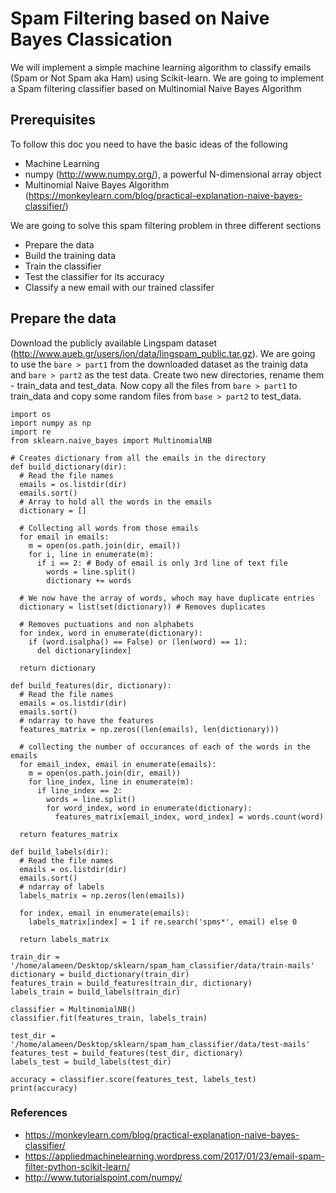 # Spam Filtering based on Naive Bayes Classication

We will implement a simple machine learning algorithm to classify emails (Spam or Not Spam aka Ham) using Scikit-learn. We are going to implement a Spam filtering classifier based on Multinomial Naive Bayes Algorithm


## Prerequisites

To follow this doc you need to have the basic ideas of the following
* Machine Learning
* numpy (http://www.numpy.org/), a powerful N-dimensional array object
* Multinomial Naive Bayes Algorithm (https://monkeylearn.com/blog/practical-explanation-naive-bayes-classifier/)

We are going to solve this spam filtering problem in three different sections
* Prepare the data
* Build the training data
* Train the classifier
* Test the classifier for its accuracy
* Classify a new email with our trained classifer

## Prepare the data

Download the publicly available Lingspam dataset (http://www.aueb.gr/users/ion/data/lingspam_public.tar.gz).
We are going to use the `bare > part1` from the downloaded dataset as the trainig data and `bare > part2` as the test data. Create two new directories, rename them - train_data and test_data. Now copy all the files from `bare > part1` to train_data and copy some random files from `base > part2` to test_data.

```
import os
import numpy as np
import re
from sklearn.naive_bayes import MultinomialNB

# Creates dictionary from all the emails in the directory
def build_dictionary(dir):
  # Read the file names
  emails = os.listdir(dir)
  emails.sort()
  # Array to hold all the words in the emails
  dictionary = []

  # Collecting all words from those emails
  for email in emails:
    m = open(os.path.join(dir, email))
    for i, line in enumerate(m):
      if i == 2: # Body of email is only 3rd line of text file
        words = line.split()
        dictionary += words

  # We now have the array of words, whoch may have duplicate entries
  dictionary = list(set(dictionary)) # Removes duplicates

  # Removes puctuations and non alphabets
  for index, word in enumerate(dictionary):
    if (word.isalpha() == False) or (len(word) == 1):
      del dictionary[index]

  return dictionary

def build_features(dir, dictionary):
  # Read the file names
  emails = os.listdir(dir)
  emails.sort()
  # ndarray to have the features
  features_matrix = np.zeros((len(emails), len(dictionary)))

  # collecting the number of occurances of each of the words in the emails
  for email_index, email in enumerate(emails):
    m = open(os.path.join(dir, email))
    for line_index, line in enumerate(m):
      if line_index == 2:
        words = line.split()
        for word_index, word in enumerate(dictionary):
          features_matrix[email_index, word_index] = words.count(word)

  return features_matrix

def build_labels(dir):
  # Read the file names
  emails = os.listdir(dir)
  emails.sort()
  # ndarray of labels
  labels_matrix = np.zeros(len(emails))

  for index, email in enumerate(emails):
    labels_matrix[index] = 1 if re.search('spms*', email) else 0

  return labels_matrix

train_dir = '/home/alameen/Desktop/sklearn/spam_ham_classifier/data/train-mails'
dictionary = build_dictionary(train_dir)
features_train = build_features(train_dir, dictionary)
labels_train = build_labels(train_dir)

classifier = MultinomialNB()
classifier.fit(features_train, labels_train)

test_dir = '/home/alameen/Desktop/sklearn/spam_ham_classifier/data/test-mails'
features_test = build_features(test_dir, dictionary)
labels_test = build_labels(test_dir)

accuracy = classifier.score(features_test, labels_test)
print(accuracy)

```

### References
* https://monkeylearn.com/blog/practical-explanation-naive-bayes-classifier/
* https://appliedmachinelearning.wordpress.com/2017/01/23/email-spam-filter-python-scikit-learn/
* http://www.tutorialspoint.com/numpy/
